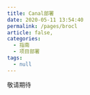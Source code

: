 ```yaml
---
title: Canal部署
date: 2020-05-11 13:54:40
permalink: /pages/brocl
article: false,
categories: 
  - 指南
  - 项目部署
tags: 
  - null
---
```


敬请期待